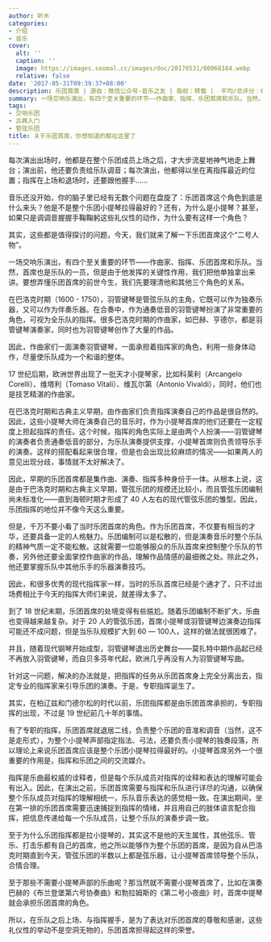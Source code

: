 ```yaml
---
author: 听木
categories:
- 介绍
- 音乐
cover:
  alt: ''
  caption: ''
  image: https://images.soomal.cc/images/doc/20170531/00068184.webp
  relative: false
date: '2017-05-31T09:39:37+08:00'
description: 乐团首席 | 源自：微信公众号-音乐之友 | 版权：转载 |  平均/总评分：09.33/56
summary: 一场交响乐演出，有四个至关重要的环节――作曲家、指挥、乐团首席和乐队。当然，首席也是乐队的一员，但是由于他发挥的关键性作用，我们把他单独拿出来讲。要想弄懂乐团首席的前世今生，我们先要理清他和其他三个角色的关系。
tags:
- 交响乐团
- 古典入门
- 管弦乐团
title: 关于乐团首席，你想知道的都在这里了
---
```


每次演出出场时，他都是在整个乐团成员上场之后，才大步流星地神气地走上舞台；演出前，他还要负责给乐队调音；每次演出，他都得以坐在离指挥最近的位置；指挥在上场和退场时，还要跟他握手……

音乐还没开始，你的脑子里已经有无数个问题在盘旋了：乐团首席这个角色到底是什么来头？他是不是整个乐团小提琴拉得最好的？还有，为什么是小提琴？甚至，如果只是调调音握握手鞠鞠躬这些礼仪性的动作，为什么要有这样一个角色？

其实，这些都是值得探讨的问题，今天，我们就来了解一下乐团首席这个“二号人物”。

一场交响乐演出，有四个至关重要的环节――作曲家、指挥、乐团首席和乐队。当然，首席也是乐队的一员，但是由于他发挥的关键性作用，我们把他单独拿出来讲。要想弄懂乐团首席的前世今生，我们先要理清他和其他三个角色的关系。

在巴洛克时期（1600 - 1750），羽管键琴是管弦乐队的主角，它既可以作为独奏乐器，又可以作为伴奏乐器。在合奏中，作为通奏低音的羽管键琴扮演了非常重要的角色，可视为全乐队的指挥。很多巴洛克时期的作曲家，如巴赫、亨德尔，都是羽管键琴演奏家，同时也为羽管键琴创作了大量的作品。

因此，作曲家们一面演奏羽管键琴，一面承担着指挥家的角色，利用一些身体动作，尽量使乐队成为一个和谐的整体。

17 世纪后期，欧洲世界出现了一批天才小提琴家，比如科莱利（Arcangelo Corelli）、维塔利（Tomaso Vitali）、维瓦尔第（Antonio Vivaldi），同时，他们也是技艺精湛的作曲家。

在巴洛克时期和古典主义早期，由作曲家们负责指挥演奏自己的作品是很自然的。因此，这些小提琴大师在演奏自己的音乐时，作为小提琴首席的他们还要在一定程度上担起指挥的责任。这个时候，指挥的角色实际上是由两个人扮演――羽管键琴的演奏者负责通奏低音的部分，为乐队演奏提供支撑，小提琴首席则负责领导乐手的演奏。这样的搭配看起来很合理，但是也会出现比较麻烦的情况――如果两人的意见出现分歧，事情就不太好解决了。

因此，早期的乐团首席都是集作曲、演奏、指挥多种身份于一体。从根本上说，这是由于巴洛克时期和古典主义早期，管弦乐团的规模还比较小，而且管弦乐团编制尚未标准化――直到海顿时期才形成了 40 人左右的现代管弦乐团的雏型。因此，乐团指挥的地位并不像今天这么重要。

但是，千万不要小看了当时乐团首席的角色。作为乐团首席，不仅要有相当的才华，还要具备一定的人格魅力。乐团编制可以是松散的，但是演奏音乐时整个乐队的精神气质一定不能松散。这就需要一位能够服众的乐队首席来控制整个乐队的节奏，另外他还要全面掌控作曲家的作品，理解作品情感的最细微之处。除此之外，他还要掌握乐队中其他乐手的乐器演奏技巧。

因此，和很多优秀的现代指挥家一样，当时的乐队首席已经是个通才了，只不过出场费相比于今天的指挥大师们来说，就差得太多了。
 
到了 18 世纪末期，乐团首席的处境变得有些尴尬。随着乐团编制不断扩大，乐曲也变得越来越复杂。对于 20 人的管弦乐团，首席小提琴或羽管键琴边演奏边指挥可能还不成问题，但是当乐队规模扩大到 60 ― 100人，这样的做法就很困难了。

并且，随着现代钢琴开始成型，羽管键琴退出历史舞台――莫扎特中期作品起已经不再放入羽管键琴，而自贝多芬年代起，欧洲几乎再没有人为羽管键琴写曲。

针对这一问题，解决的办法就是，把指挥的任务从乐团首席身上完全分离出去，指定专业的指挥家来引导乐团的演奏。于是，专职指挥诞生了。

其实，在柏辽兹和门德尔松的时代以前，乐团指挥都是由乐团首席承担的，专职指挥的出现，不过是 19 世纪前几十年的事情。

有了专职的指挥，乐团首席就退居二线，负责整个乐团的音准和调音（当然，这不是走形式），为整个小提琴声部指定指法、弓法，还要负责小提琴的独奏段落，所以理论上来说乐团首席应该是整个乐团小提琴拉得最好的。小提琴首席另外一个很重要的作用是，指挥和乐团之间的交流媒介。

指挥是乐曲最权威的诠释者，但是每个乐队成员对指挥的诠释和表达的理解可能会有出入。因此，在演出之前，乐团首席需要与指挥和乐队进行详尽的沟通，以确保整个乐队成员对指挥的理解相统一，乐队音乐表达的感觉相一致。在演出期间，坐在第一排的乐团首席需要迅速捕捉到指挥的情绪，并且用自己的肢体语言配合指挥，把信息传递给每一个乐队成员，让整个乐队的演奏步调一致。

至于为什么乐团指挥都是拉小提琴的，其实这不是他的天生属性，其他弦乐、管乐、打击乐都有自己的首席，他之所以能够作为整个乐团的首席，是因为自从巴洛克时期直到今天，管弦乐团的半数以上都是弦乐器，让小提琴首席领导整个乐队，合情合理。

至于那些不需要小提琴声部的乐曲呢？那当然就不需要小提琴首席了，比如在演奏巴赫的《布兰登堡第六号协奏曲》和勃拉姆斯的《第二号小夜曲》时，首席中提琴就会承担乐团首席的角色。

所以，在乐队之后上场、与指挥握手，是为了表达对乐团首席的尊敬和感谢，这些礼仪性的举动不是空洞无物的，乐团首席担得起这样的荣誉。